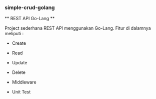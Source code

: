 ### simple-crud-golang

** REST API Go-Lang **

Project sederhana REST API menggunakan Go-Lang.
Fitur di dalamnya meliputi :

* Create
* Read
* Update
* Delete

* Middleware
* Unit Test